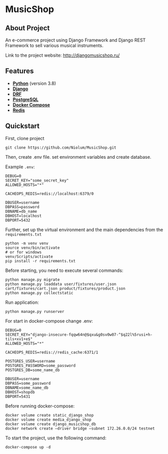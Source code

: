 # MusicShop

## About Project

An e-commerce project using Django Framework and Django REST Framework to sell various musical instruments.

Link to the project website: http://djangomusicshop.ru/

## Features
- **[Python](https://www.python.org/)** (version 3.8)
- **[Django](https://www.djangoproject.com/)**
- **[DRF](https://www.django-rest-framework.org/)**
- **[PostgreSQL](https://www.postgresql.org/)**
- **[Docker Compose](https://docs.docker.com/compose/)**
- **[Redis](https://redis.io/)**

## Quickstart

First, clone project

``` 
git clone https://github.com/Niolum/MusicShop.git
```

Then, create .env file. set environment variables and create database.

Example ``.env``:

```
DEBUG=0
SECRET_KEY="some_secret_key"
ALLOWED_HOSTS="*"

CACHEOPS_REDIS=redis://localhost:6379/0

DBUSER=username
DBPASS=password
DBNAME=db_name
DBHOST=localhost
DBPORT=5432
```

Further, set up the virtual environment and the main dependencies from the ``requirements.txt``

```
python -m venv venv
source venv/bin/activate 
# or for windows
venv/Scripts/activate 
pip install -r requirements.txt
```

Before starting, you need to execute several commands:

```
python manage.py migrate
python manage.py loaddata user/fixtures/user.json cart/fixtures/cart.json product/fixtures/product.json
python manage.py collectstatic
```

Run application:

```
python manage.py runserver
```

For start in docker-compose change .env:

```
DEBUG=0
SECRET_KEY="django-insecure-fqqw64n@$qxu&g0sv0w07-^$q22l%5rusi+h-tils+xv1+e$"
ALLOWED_HOSTS="*"

CACHEOPS_REDIS=redis://redis_cache:6371/1

POSTGRES_USER=username
POSTGRES_PASSWORD=some_password
POSTGRES_DB=some_name_db

DBUSER=username
DBPASS=some_password
DBNAME=some_name_db
DBHOST=shopdb
DBPORT=5431
```

Before running docker-compose:

```
docker volume create static_django_shop
docker volume create media_django_shop
docker volume create django_musicshop_db
docker network create —driver bridge —subnet 172.26.0.0/24 testnet
```

To start the project, use the following command:

```
docker-compose up -d
```